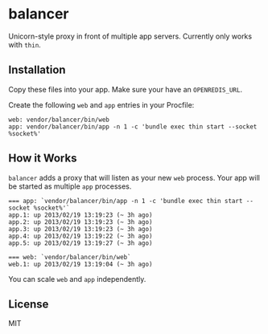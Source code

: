 # balancer

Unicorn-style proxy in front of multiple app servers. Currently only works with `thin`.

## Installation

Copy these files into your app. Make sure your have an `OPENREDIS_URL`.

Create the following `web` and `app` entries in your Procfile:

    web: vendor/balancer/bin/web
    app: vendor/balancer/bin/app -n 1 -c 'bundle exec thin start --socket %socket%'

## How it Works

`balancer` adds a proxy that will listen as your new `web` process. Your app will be started as multiple `app` processes.

    === app: `vendor/balancer/bin/app -n 1 -c 'bundle exec thin start --socket %socket%'`
    app.1: up 2013/02/19 13:19:23 (~ 3h ago)
    app.2: up 2013/02/19 13:19:23 (~ 3h ago)
    app.3: up 2013/02/19 13:19:23 (~ 3h ago)
    app.4: up 2013/02/19 13:19:22 (~ 3h ago)
    app.5: up 2013/02/19 13:19:27 (~ 3h ago)

    === web: `vendor/balancer/bin/web`
    web.1: up 2013/02/19 13:19:04 (~ 3h ago)

You can scale `web` and `app` independently.

## License

MIT
